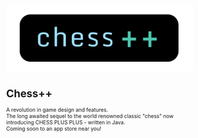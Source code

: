 ![](readme-logo.png)

# Chess++
A revolution in game design and features.  
The long awaited sequel to the world renowned classic "chess" now introducing CHESS PLUS PLUS - written in Java.  
Coming soon to an app store near you!  

